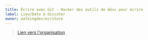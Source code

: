```yaml
---
title: Écrire avec Git - Hacker des outils de dévs pour écrire
label: Lieu/Date à discuter
owner: walkingdev/ecriture
---
```


> [Lien vers l'organisation](http://github.com/walkingdev)
